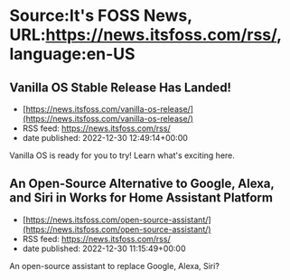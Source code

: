 # Source:It's FOSS News, URL:https://news.itsfoss.com/rss/, language:en-US

## Vanilla OS Stable Release Has Landed!
 - [https://news.itsfoss.com/vanilla-os-release/](https://news.itsfoss.com/vanilla-os-release/)
 - RSS feed: https://news.itsfoss.com/rss/
 - date published: 2022-12-30 12:49:14+00:00

Vanilla OS is ready for you to try! Learn what's exciting here.

## An Open-Source Alternative to Google, Alexa, and Siri in Works for Home Assistant Platform
 - [https://news.itsfoss.com/open-source-assistant/](https://news.itsfoss.com/open-source-assistant/)
 - RSS feed: https://news.itsfoss.com/rss/
 - date published: 2022-12-30 11:15:49+00:00

An open-source assistant to replace Google, Alexa, Siri?

